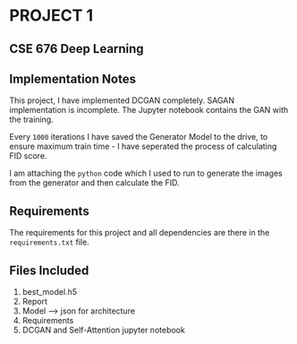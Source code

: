 # PROJECT 1 
## CSE 676 Deep Learning

## Implementation Notes

This project, I have implemented DCGAN completely. SAGAN implementation is incomplete. The Jupyter notebook contains the GAN with the training. 

Every `1000` iterations I have saved the Generator Model to the drive, to ensure maximum train time - I have seperated the process of calculating FID score.

I am attaching the `python` code which I used to run to generate the images from the generator and then calculate the FID.

## Requirements
The requirements for this project and all dependencies are there in the `requirements.txt` file.

## Files Included
1) best_model.h5
2) Report
3) Model --> json for architecture
4) Requirements
5) DCGAN and Self-Attention jupyter notebook

